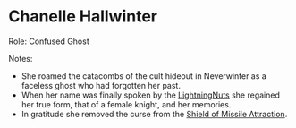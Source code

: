 # Chanelle Hallwinter
Role: Confused Ghost

Notes:
- She roamed the catacombs of the cult hideout in Neverwinter as a faceless ghost who had forgotten her past.
- When her name was finally spoken by the [LightningNuts](<../../PC's/LightningNuts.html>) she regained her true form, that of a female knight, and her memories.
- In gratitude she removed the curse from the [Shield of Missile Attraction](https://www.dndbeyond.com/magic-items/9814085-shield-of-missile-attraction-uncursed). 